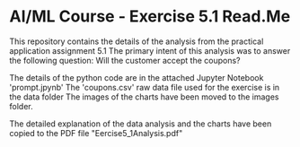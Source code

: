 # AI/ML Course - Exercise 5.1 Read.Me
This repository contains the details of the analysis from the practical application assignment 5.1
The primary intent of this analysis was to answer the following question: Will the customer accept the coupons? 

The details of the python code are in the attached Jupyter Notebook 'prompt.jpynb' 
The 'coupons.csv' raw data file used for the exercise is in the data folder
The images of the charts have been moved to the images folder.

The detailed explanation of the data analysis and the charts have been copied to the PDF file "Eercise5_1Analysis.pdf"


